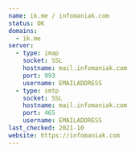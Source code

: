 ```yaml
---
name: ik.me / infomaniak.com
status: OK
domains:
  - ik.me
server:
  - type: imap
    socket: SSL
    hostname: mail.infomaniak.com
    port: 993
    username: EMAILADDRESS
  - type: smtp
    socket: SSL
    hostname: mail.infomaniak.com
    port: 465
    username: EMAILADDRESS
last_checked: 2021-10
website: https://infomaniak.com
---
```

